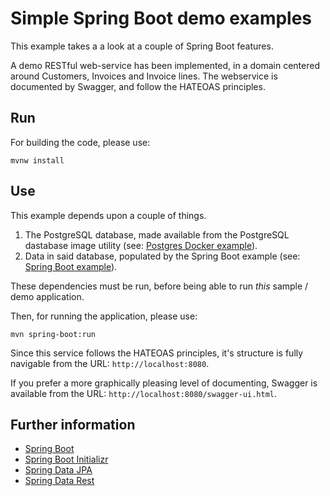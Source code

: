 # Simple Spring Boot demo examples

This example takes a a look at a couple of Spring Boot features.

A demo RESTful web-service has been implemented, in a domain centered around Customers, Invoices and Invoice lines. The
webservice is documented by Swagger, and follow the HATEOAS principles. 

## Run

For building the code, please use:

    mvnw install

## Use

This example depends upon a couple of things.

1. The PostgreSQL database, made available from the PostgreSQL dastabase image utility (see: [Postgres Docker example](../postgres-docker/README.md`)).
2. Data in said database, populated by the Spring Boot example (see: [Spring Boot example](../springboot/README.md`)).

These dependencies must be run, before being able to run *this* sample / demo application.

Then, for running the application, please use:

    mvn spring-boot:run

Since this service follows the HATEOAS principles, it's structure is fully navigable from the URL: `http://localhost:8080`.

If you prefer a more graphically pleasing level of documenting, Swagger is available from the URL: `http://localhost:8080/swagger-ui.html`.

## Further information

* [Spring Boot](https://spring.io/projects/spring-boot)
* [Spring Boot Initializr](https://start.spring.io/)
* [Spring Data JPA](https://spring.io/projects/spring-data-jpa)
* [Spring Data Rest](https://spring.io/projects/spring-data-rest)